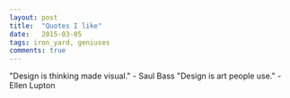 ```yaml
---
layout: post
title:  "Quotes I like"
date:   2015-03-05 
tags: iron_yard, geniuses
comments: true
---
```

"Design is thinking made visual." - Saul Bass
"Design is art people use." - Ellen Lupton

